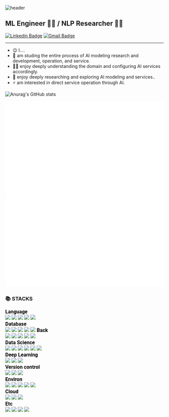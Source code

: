 ![header](https://capsule-render.vercel.app/api?type=waving&text=JungKwonHwan&animation=scaleIn&height=175&fontColor=FFFFFF&fontAlign=65&fontAlignY=35)
## ML Engineer 🦾🤖 / NLP Researcher 📠🧠

[![Linkedin Badge](https://img.shields.io/badge/-LinkedIn-blue?style=flat-square&logo=Linkedin&logoColor=white&link=https://www.linkedin.com/in/%EA%B6%8C%ED%99%98-%EC%A0%95-ba37b122b/)](https://www.linkedin.com/in/%EA%B6%8C%ED%99%98-%EC%A0%95-ba37b122b/)
[![Gmail Badge](https://img.shields.io/badge/Gmail-d14836?style=flat-square&logo=Gmail&logoColor=white&link=mailto:ppijbb@gmail.com)](mailto:ppijbb@gmail.com)

--- 
- 😉 I....
- 🧪 am studing the entire process of AI modeling research and development, operation, and service.
- 👷‍♂️ enjoy deeply understanding the domain and configuring AI services accordingly.
- 🤔 enjoy deeply researching and exploring AI modeling and services..
- ⚡ am interested in direct service operation through AI.


![Anurag's GitHub stats](https://github-readme-stats.vercel.app/api?username=ppijbb&show_icons=true&theme=buefy)

![overview](https://raw.githubusercontent.com/ppijbb/github-stats/master/generated/overview.svg)
![languages](https://raw.githubusercontent.com/ppijbb/github-stats/master/generated/languages.svg)

### 📚 STACKS

<div style="font-family:'Roboto'; font-size: 16px; font-weight: 400; color: black; font-weight: bold;">
  Language <br>
    <img src="https://img.shields.io/badge/python-3776AB?style=for-the-badge&logo=python&logoColor=white"> 
    <img src="https://img.shields.io/badge/R-276DC3?style=for-the-badge&logo=r&logoColor=black"> 
    <img src="https://img.shields.io/badge/dart-0175C2?style=for-the-badge&logo=dart&logoColor=white">
<!--     <img src="https://img.shields.io/badge/java-007396?style=for-the-badge&logo=Java&logoColor=white">  -->
    <img src="https://img.shields.io/badge/c-A8B9CCC?style=for-the-badge&logo=c&logoColor=white"> 
<!--     <img src="https://img.shields.io/badge/c++-00599C?style=for-the-badge&logo=c%2B%2B&logoColor=white">  -->
    <img src="https://img.shields.io/badge/javascript-F7DF1E?style=for-the-badge&logo=javascript&logoColor=black"> 
  <br>
  Database<br>
    <img src="https://img.shields.io/badge/dynamodb-4053D6?style=for-the-badge&logo=0175C2&logoColor=white"> 
    <img src="https://img.shields.io/badge/mysql-4479A1?style=for-the-badge&logo=mysql&logoColor=white"> 
    <img src="https://img.shields.io/badge/postgresql-003545?style=for-the-badge&logo=postgresql&logoColor=white"> 
    <img src="https://img.shields.io/badge/mongoDB-47A248?style=for-the-badge&logo=MongoDB&logoColor=white">
    <img src="https://img.shields.io/badge/firebase-FFCA28?style=for-the-badge&logo=firebase&logoColor=white">
<!--   <br>
  Front<br>
    <img src="https://img.shields.io/badge/react-61DAFB?style=for-the-badge&logo=react&logoColor=black"> 
    <img src="https://img.shields.io/badge/node.js-339933?style=for-the-badge&logo=Node.js&logoColor=white">
  <br> -->
  Back<br>
    <img src="https://img.shields.io/badge/fastapi-009688?style=for-the-badge&logo=fastapi&logoColor=white"> 
    <img src="https://img.shields.io/badge/flask-000000?style=for-the-badge&logo=flask&logoColor=white">
    <img src="https://img.shields.io/badge/flutter-02569B?style=for-the-badge&logo=flutter&logoColor=white">
    <img src="https://img.shields.io/badge/django-092E20?style=for-the-badge&logo=django&logoColor=white">  
    <img src="https://img.shields.io/badge/express-000000?style=for-the-badge&logo=express&logoColor=white">  
  <br>
  Data Science<br>
    <img src="https://img.shields.io/badge/scikitlearn-F7931E?style=for-the-badge&logo=scikitlearn&logoColor=black"> 
    <img src="https://img.shields.io/badge/scipy-8CAAE6?style=for-the-badge&logo=scipy&logoColor=black">
    <img src="https://img.shields.io/badge/numpy-013243?style=for-the-badge&logo=numpy&logoColor=black">
    <img src="https://img.shields.io/badge/pytorch-EE4C2C?style=for-the-badge&logo=pytorch&logoColor=black"> 
    <img src="https://img.shields.io/badge/pandas-150458?style=for-the-badge&logo=pandas&logoColor=black"> 
    <img src="https://img.shields.io/badge/plotly-3F4F75?style=for-the-badge&logo=plotly&logoColor=black"> 
  <br>
  Deep Learning<br>
    <img src="https://img.shields.io/badge/tensorflow-FF6F00?style=for-the-badge&logo=tensorflow&logoColor=black"> 
    <img src="https://img.shields.io/badge/keras-D00000?style=for-the-badge&logo=keras&logoColor=black"> 
    <img src="https://img.shields.io/badge/opencv-5C3EE8?style=for-the-badge&logo=opencv&logoColor=black"> 
  <br>
  Version control <br>
    <img src="https://img.shields.io/badge/github-181717?style=for-the-badge&logo=github&logoColor=white">
    <img src="https://img.shields.io/badge/git-F05032?style=for-the-badge&logo=git&logoColor=white">
    <img src="https://img.shields.io/badge/huggingface-FF9A00?style=for-the-badge&logo=huggingface&logoColor=white">
  <br>
  Environ<br>
    <img src="https://img.shields.io/badge/linux-FCC624?style=for-the-badge&logo=linux&logoColor=black"> 
    <img src="https://img.shields.io/badge/windows-0078D4?style=for-the-badge&logo=windows11&logoColor=black"> 
    <img src="https://img.shields.io/badge/amazonec2-FF9900?style=for-the-badge&logo=amazonec2&logoColor=black"> 
    <img src="https://img.shields.io/badge/docker-2496ED?style=for-the-badge&logo=docker&logoColor=black"> 
    <img src="https://img.shields.io/badge/amazoneks-FF9900?style=for-the-badge&logo=amazoneks&logoColor=white">
  <br>
  Cloud<br>
    <img src="https://img.shields.io/badge/amazonaws-232F3E?style=for-the-badge&logo=amazonaws&logoColor=white"> 
    <img src="https://img.shields.io/badge/googlecloud-4285F4?style=for-the-badge&logo=googlecloud&logoColor=white"> 
    <img src="https://img.shields.io/badge/microsoftazure-0078D4?style=for-the-badge&logo=microsoftazure&logoColor=white"> 
  <br>
  Etc<br>
    <img src="https://img.shields.io/badge/googlecolab-F9AB00?style=for-the-badge&logo=googlecolab&logoColor=black"> 
    <img src="https://img.shields.io/badge/openai-412991?style=for-the-badge&logo=openai&logoColor=black"> 
    <img src="https://img.shields.io/badge/gunicorn-499848?style=for-the-badge&logo=gunicorn&logoColor=white">
    <img src="https://img.shields.io/badge/webrtc-333333?style=for-the-badge&logo=webrtc&logoColor=white">
  <br>
</div>

